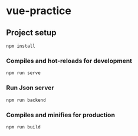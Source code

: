 # vue-practice

## Project setup
```
npm install
```

### Compiles and hot-reloads for development
```
npm run serve
```

### Run Json server
```
npm run backend
```

### Compiles and minifies for production
```
npm run build
```
